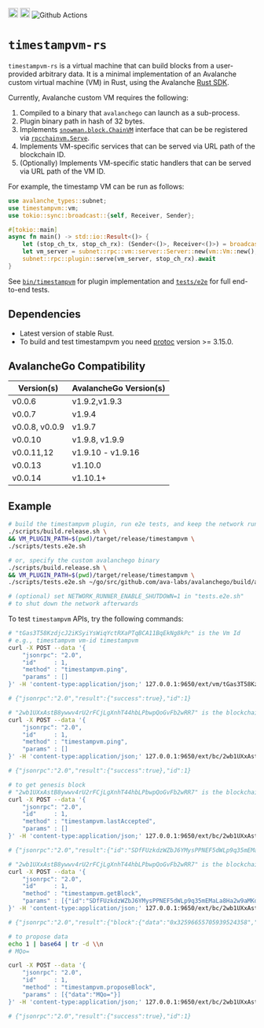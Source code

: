
[<img alt="crates.io" src="https://img.shields.io/crates/v/timestampvm.svg?style=for-the-badge&color=fc8d62&logo=rust" height="20">](https://crates.io/crates/timestampvm)
[<img alt="docs.rs" src="https://img.shields.io/badge/docs.rs-timestampvm-66c2a5?style=for-the-badge&labelColor=555555&logo=docs.rs" height="20">](https://docs.rs/timestampvm)
![Github Actions](https://github.com/ava-labs/timestampvm-rs/actions/workflows/test-and-release.yml/badge.svg)

# `timestampvm-rs`

`timestampvm-rs` is a virtual machine that can build blocks from a user-provided arbitrary data. It is a minimal implementation of an Avalanche custom virtual machine (VM) in Rust, using the Avalanche [Rust SDK](https://github.com/ava-labs/avalanche-types-rs).

Currently, Avalanche custom VM requires the following:

1. Compiled to a binary that `avalanchego` can launch as a sub-process.
2. Plugin binary path in hash of 32 bytes.
3. Implements [`snowman.block.ChainVM`](https://pkg.go.dev/github.com/ava-labs/avalanchego/snow/engine/snowman/block#ChainVM) interface that can be be registered via [`rpcchainvm.Serve`](https://pkg.go.dev/github.com/ava-labs/avalanchego/vms/rpcchainvm#Serve).
4. Implements VM-specific services that can be served via URL path of the blockchain ID.
5. (Optionally) Implements VM-specific static handlers that can be served via URL path of the VM ID.

For example, the timestamp VM can be run as follows:

```rust
use avalanche_types::subnet;
use timestampvm::vm;
use tokio::sync::broadcast::{self, Receiver, Sender};

#[tokio::main]
async fn main() -> std::io::Result<()> {
    let (stop_ch_tx, stop_ch_rx): (Sender<()>, Receiver<()>) = broadcast::channel(1);
    let vm_server = subnet::rpc::vm::server::Server::new(vm::Vm::new(), stop_ch_tx);
    subnet::rpc::plugin::serve(vm_server, stop_ch_rx).await
}
```

See [`bin/timestampvm`](timestampvm/src/bin/timestampvm/main.rs) for plugin implementation and [`tests/e2e`](tests/e2e/src/tests/mod.rs) for full end-to-end tests.

## Dependencies

- Latest version of stable Rust.
- To build and test timestampvm you need [protoc](https://grpc.io/docs/protoc-installation/#install-pre-compiled-binaries-any-os) version >= 3.15.0.

## AvalancheGo Compatibility
| Version(s) | AvalancheGo Version(s) |
| --- | --- |
| v0.0.6  | v1.9.2,v1.9.3 |
| v0.0.7  | v1.9.4 |
| v0.0.8, v0.0.9  | v1.9.7 |
| v0.0.10 | v1.9.8, v1.9.9 |
| v0.0.11,12 | v1.9.10 - v1.9.16 |
| v0.0.13 | v1.10.0 |
| v0.0.14 | v1.10.1+ |

## Example

```bash
# build the timestampvm plugin, run e2e tests, and keep the network running
./scripts/build.release.sh \
&& VM_PLUGIN_PATH=$(pwd)/target/release/timestampvm \
./scripts/tests.e2e.sh

# or, specify the custom avalanchego binary
./scripts/build.release.sh \
&& VM_PLUGIN_PATH=$(pwd)/target/release/timestampvm \
./scripts/tests.e2e.sh ~/go/src/github.com/ava-labs/avalanchego/build/avalanchego

# (optional) set NETWORK_RUNNER_ENABLE_SHUTDOWN=1 in "tests.e2e.sh"
# to shut down the network afterwards
```

To test `timestampvm` APIs, try the following commands:

```bash
# "tGas3T58KzdjcJ2iKSyiYsWiqYctRXaPTqBCA11BqEkNg8kPc" is the Vm Id
# e.g., timestampvm vm-id timestampvm
curl -X POST --data '{
    "jsonrpc": "2.0",
    "id"     : 1,
    "method" : "timestampvm.ping",
    "params" : []
}' -H 'content-type:application/json;' 127.0.0.1:9650/ext/vm/tGas3T58KzdjcJ2iKSyiYsWiqYctRXaPTqBCA11BqEkNg8kPc/static

# {"jsonrpc":"2.0","result":{"success":true},"id":1}
```

```bash
# "2wb1UXxAstB8ywwv4rU2rFCjLgXnhT44hbLPbwpQoGvFb2wRR7" is the blockchain Id
curl -X POST --data '{
    "jsonrpc": "2.0",
    "id"     : 1,
    "method" : "timestampvm.ping",
    "params" : []
}' -H 'content-type:application/json;' 127.0.0.1:9650/ext/bc/2wb1UXxAstB8ywwv4rU2rFCjLgXnhT44hbLPbwpQoGvFb2wRR7/rpc

# {"jsonrpc":"2.0","result":{"success":true},"id":1}
```

```bash
# to get genesis block
# "2wb1UXxAstB8ywwv4rU2rFCjLgXnhT44hbLPbwpQoGvFb2wRR7" is the blockchain Id
curl -X POST --data '{
    "jsonrpc": "2.0",
    "id"     : 1,
    "method" : "timestampvm.lastAccepted",
    "params" : []
}' -H 'content-type:application/json;' 127.0.0.1:9650/ext/bc/2wb1UXxAstB8ywwv4rU2rFCjLgXnhT44hbLPbwpQoGvFb2wRR7/rpc

# {"jsonrpc":"2.0","result":{"id":"SDfFUzkdzWZbJ6YMysPPNEF5dWLp9q35mEMaLa8Ha2w9aMKoC"},"id":1}

# "2wb1UXxAstB8ywwv4rU2rFCjLgXnhT44hbLPbwpQoGvFb2wRR7" is the blockchain Id
curl -X POST --data '{
    "jsonrpc": "2.0",
    "id"     : 1,
    "method" : "timestampvm.getBlock",
    "params" : [{"id":"SDfFUzkdzWZbJ6YMysPPNEF5dWLp9q35mEMaLa8Ha2w9aMKoC"}]
}' -H 'content-type:application/json;' 127.0.0.1:9650/ext/bc/2wb1UXxAstB8ywwv4rU2rFCjLgXnhT44hbLPbwpQoGvFb2wRR7/rpc

# {"jsonrpc":"2.0","result":{"block":{"data":"0x32596655705939524358","height":0,"parent_id":"11111111111111111111111111111111LpoYY","timestamp":0}},"id":1}
```

```bash
# to propose data
echo 1 | base64 | tr -d \\n
# MQo=

curl -X POST --data '{
    "jsonrpc": "2.0",
    "id"     : 1,
    "method" : "timestampvm.proposeBlock",
    "params" : [{"data":"MQo="}]
}' -H 'content-type:application/json;' 127.0.0.1:9650/ext/bc/2wb1UXxAstB8ywwv4rU2rFCjLgXnhT44hbLPbwpQoGvFb2wRR7/rpc

# {"jsonrpc":"2.0","result":{"success":true},"id":1}
```
